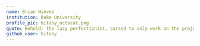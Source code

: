 ```yaml
---
name: Brian Nieves
institution: Duke University
profile_pic: bitasy_octocat.png
quote: Behold: the lazy perfectionist, cursed to only work on the projects worth staying up all night for.
github_user: bitasy
---
```

